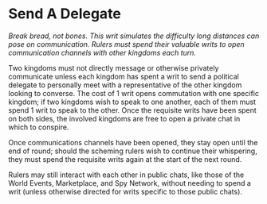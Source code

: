 # Send A Delegate

*Break bread, not bones. This writ simulates the difficulty long distances can pose on communication. Rulers must spend their valuable writs to open communication channels with other kingdoms each turn.*

Two kingdoms must not directly message or otherwise privately communicate unless each kingdom has spent a writ to send a political delegate to personally meet with a representative of the other kingdom looking to converse. The cost of 1 writ opens commutation with one specific kingdom; if two kingdoms wish to speak to one another, each of them must spend 1 writ to speak to the other. Once the requisite writs have been spent on both sides, the involved kingdoms are free to open a private chat in which to conspire.

Once communications channels have been opened, they stay open until the end of round; should the scheming rulers wish to continue their whispering, they must spend the requisite writs again at the start of the next round. 

Rulers may still interact with each other in public chats, like those of the World Events, Marketplace, and Spy Network, without needing to spend a writ (unless otherwise directed for writs specific to those public chats). 
